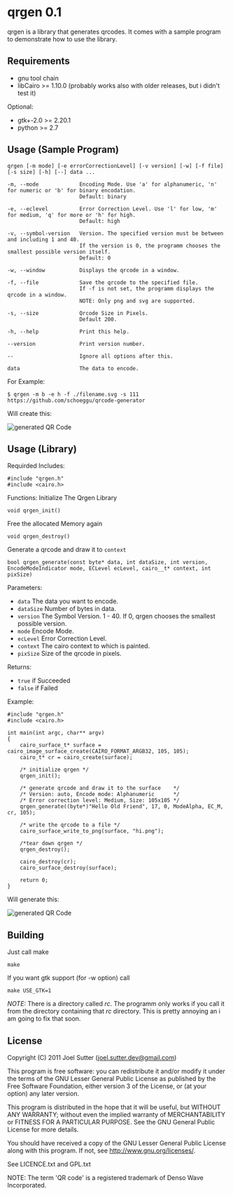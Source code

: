 qrgen 0.1
=========

qrgen is a library that generates qrcodes.
It comes with a sample program to demonstrate how to use the library.

Requirements
------------
- gnu tool chain
- libCairo >= 1.10.0 (probably works also with older releases, but i didn't test it)

Optional:

- gtk+-2.0 >= 2.20.1
- python >= 2.7

Usage (Sample Program)
----------------------

	qrgen [-m mode] [-e errorCorrectionLevel] [-v version] [-w] [-f file] [-s size] [-h] [--] data ...

	-m, --mode             Encoding Mode. Use 'a' for alphanumeric, 'n' for numeric or 'b' for binary encodation.
	                       Default: binary

	-e, --eclevel          Error Correction Level. Use 'l' for low, 'm' for medium, 'q' for more or 'h' for high.
	                       Default: high
	
	-v, --symbol-version   Version. The specified version must be between and including 1 and 40.
	                       If the version is 0, the programm chooses the smallest possible version itself.
	                       Default: 0
	
	-w, --window           Displays the qrcode in a window.
	
	-f, --file             Save the qrcode to the specified file.
	                       If -f is not set, the programm displays the qrcode in a window.
	                       NOTE: Only png and svg are supported.
	
	-s, --size             Qrcode Size in Pixels.
	                       Default 200.
	
	-h, --help             Print this help.
	
	--version              Print version number.
	
	--                     Ignore all options after this.
	
	data                   The data to encode.

	
For Example:

	$ qrgen -m b -e h -f ./filename.svg -s 111 https://github.com/schoeggu/qrcode-generator

Will create this:

![generated QR Code](http://img11.imageshack.us/img11/1316/qrgen1.png)
	
Usage (Library)
---------------

Requirded Includes:

	#include "qrgen.h"
	#include <cairo.h>


Functions:
Initialize The Qrgen Library

	void qrgen_init()
Free the allocated Memory again

	void qrgen_destroy()
	
Generate a qrcode and draw it to `context`

	bool qrgen_generate(const byte* data, int dataSize, int version, EncodeModeIndicator mode, ECLevel ecLevel, cairo__t* context, int pixSize)
	
Parameters:

- `data`      The data you want to encode.
- `dataSize`  Number of bytes in data.
- `version`   The Symbol Version. 1 - 40. If 0, qrgen chooses the smallest possible version.
- `mode`      Encode Mode.
- `ecLevel`   Error Correction Level.
- `context`   The cairo context to which is painted.
- `pixSize`   Size of the qrcode in pixels.

Returns:

- `true`      if Succeeded
- `false`     if Failed

Example:

	#include "qrgen.h"
	#include <cairo.h>

	int main(int argc, char** argv)
	{
		cairo_surface_t* surface = cairo_image_surface_create(CAIRO_FORMAT_ARGB32, 105, 105);
		cairo_t* cr = cairo_create(surface);
		
		/* initialize qrgen */
		qrgen_init();
		
		/* generate qrcode and draw it to the surface    */
		/* Version: auto, Encode mode: Alphanumeric      */
		/* Error correction level: Medium, Size: 105x105 */
		qrgen_generate((byte*)"Hello Old Friend", 17, 0, ModeAlpha, EC_M, cr, 105);

		/* write the qrcode to a file */
		cairo_surface_write_to_png(surface, "hi.png");

		/*tear down qrgen */
		qrgen_destroy();
		
		cairo_destroy(cr);
		cairo_surface_destroy(surface);
		
		return 0;
	}

	
Will generate this:

![generated QR Code](http://img26.imageshack.us/img26/5615/qrgen2.png)
	
Building
--------

Just call make

	make
If you want gtk support (for -w option) call

	make USE_GTK=1
_NOTE:_ There is a directory called *rc*. The programm only works if you call it from the directory containing that *rc* directory. This is pretty annoying an i am going to fix that soon.

License
-------

Copyright (C) 2011 Joel Sutter (joel.sutter.dev@gmail.com)

This program is free software: you can redistribute it and/or modify
it under the terms of the GNU Lesser General Public License as published by
the Free Software Foundation, either version 3 of the License, or
(at your option) any later version.

This program is distributed in the hope that it will be useful,
but WITHOUT ANY WARRANTY; without even the implied warranty of
MERCHANTABILITY or FITNESS FOR A PARTICULAR PURPOSE.  See the
GNU General Public License for more details.

You should have received a copy of the GNU Lesser General Public License
along with this program.  If not, see <http://www.gnu.org/licenses/>.

See LICENCE.txt and GPL.txt

NOTE: The term 'QR code' is a registered trademark of Denso Wave Incorporated.
